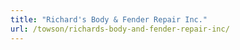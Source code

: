```yaml
---
title: "Richard's Body & Fender Repair Inc."
url: /towson/richards-body-and-fender-repair-inc/
---
```

